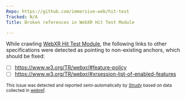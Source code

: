```yaml
---
Repo: https://github.com/immersive-web/hit-test
Tracked: N/A
Title: Broken references in WebXR Hit Test Module

---
```


While crawling [WebXR Hit Test Module](https://immersive-web.github.io/hit-test/), the following links to other specifications were detected as pointing to non-existing anchors, which should be fixed:
* [ ] https://www.w3.org/TR/webxr/#feature-policy
* [ ] https://www.w3.org/TR/webxr/#xrsession-list-of-enabled-features

<sub>This issue was detected and reported semi-automatically by [Strudy](https://github.com/w3c/strudy/) based on data collected in [webref](https://github.com/w3c/webref/).</sub>